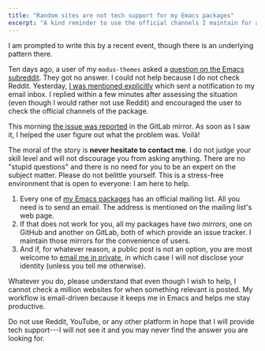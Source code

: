 ```yaml
---
title: "Random sites are not tech support for my Emacs packages"
excerpt: "A kind reminder to use the official channels I maintain for all my Emacs packages."
---
```


I am prompted to write this by a recent event, though there is an
underlying pattern there.

Ten days ago, a user of my `modus-themes` asked a [question on the Emacs
subreddit](https://old.reddit.com/r/emacs/comments/vy2o86/changing_the_colors_of_the_modustheme_in_vterm/).
They got no answer.  I could not help because I do not check Reddit.
Yesterday, [I was mentioned
explicitly](https://old.reddit.com/r/emacs/comments/vy2o86/changing_the_colors_of_the_modustheme_in_vterm/ihbbg2w/)
which sent a notification to my email inbox.  I replied within a few
minutes after assessing the situation (even though I would rather not
use Reddit) and encouraged the user to check the official channels of
the package.

This morning [the issue was
reported](https://gitlab.com/protesilaos/modus-themes/-/issues/308) in
the GitLab mirror.  As soon as I saw it, I helped the user figure out
what the problem was.  Voilà!

The moral of the story is **never hesitate to contact me**.  I do not
judge your skill level and will not discourage you from asking anything.
There are no "stupid questions" and there is no need for you to be an
expert on the subject matter.  Please do not belittle yourself.  This is
a stress-free environment that is open to everyone: I am here to help.

1. Every one of [my Emacs packages](https://protesilaos.com/emacs) has
   an official mailing list.  All you need is to send an email.  The
   address is mentioned on the mailing list's web page.
2. If that does not work for you, all my packages have _two mirrors_,
   one on GitHub and another on GitLab, both of which provide an issue
   tracker.  I maintain those mirrors for the convenience of users.
3. And if, for whatever reason, a public post is not an option, you are
   most welcome to [email me in
   private](https://protesilaos.com/contact), in which case I will not
   disclose your identity (unless you tell me otherwise).

Whatever you do, please understand that even though I wish to help, I
cannot check a million websites for when something relevant is posted.
My workflow is email-driven because it keeps me in Emacs and helps me
stay productive.

Do not use Reddit, YouTube, or any other platform in hope that I will
provide tech support---I will not see it and you may never find the
answer you are looking for.
